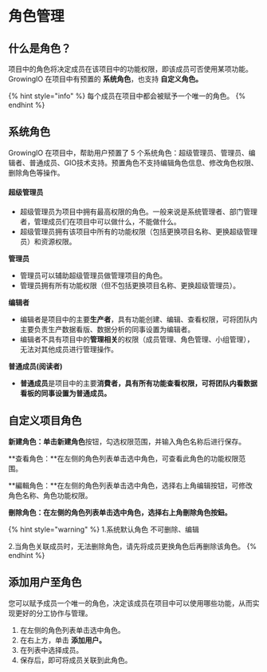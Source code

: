 # 角色管理

## 什么**是角色？**

项目中的角色将决定成员在该项目中的功能权限，即该成员可否使用某项功能。GrowingIO 在项目中有预置的 **系统角色**，也支持 **自定义角色。**

{% hint style="info" %}
每个成员在项目中都会被赋予一个唯一的角色。
{% endhint %}

## **系统角色**

GrowingIO 在项目中，帮助用户预置了 5 个系统角色：超级管理员、管理员、编辑者、普通成员、GIO技术支持。预置角色不支持编辑角色信息、修改角色权限、删除角色等操作。

#### **超级管理员**

* 超级管理员为项目中拥有最高权限的角色。一般来说是系统管理者、部门管理者，管理成员们在项目中可以做什么，不能做什么。
* 超级管理员拥有该项目中所有的功能权限（包括更换项目名称、更换超级管理员）和资源权限。

**管理员**

* 管理员可以辅助超级管理员做管理项目的角色。
* 管理员拥有所有功能权限（但不包括更换项目名称、更换超级管理员）。

**编辑者**

* 编辑者是项目中的主要**生产者**，具有功能创建、编辑、查看权限，可将团队内主要负责生产数据看版、数据分析的同事设置为编辑者。 
* 编辑者不具有项目中的**管理相关**的权限（成员管理、角色管理、小组管理），无法对其他成员进行管理操作。

**普通成员\(阅读者\)** 

* **普通成员**是项目中的主要**消費者，具有所有功能查看权限，**可将团队内看数据看板的同事设置为**普通成员。**

## **自定义项目角色**

**新建角色：**单击**新建角色**按钮，勾选权限范围，并输入角色名称后进行保存。

**查看角色：**在左侧的角色列表单击选中角色，可查看此角色的功能权限范围。

**編輯角色：**在左侧的角色列表单击选中角色，选择右上角编辑按钮，可修改角色名称、角色功能权限。

**刪除角色：**在左侧的角色列表单击选中角色**，**选择右上角刪除角色按鈕**。**  

{% hint style="warning" %}
1.系统默认角色 不可删除、编辑

2.当角色关联成员时，无法删除角色，请先将成员更换角色后再删除该角色。
{% endhint %}

## 添加用户至角色 

您可以赋予成员一个唯一的角色，决定该成员在项目中可以使用哪些功能，从而实现更好的分工协作与管理。

1. 在左侧的角色列表单击选中角色。
2. 在右上方，单击 **添加用户。**
3. 在列表中选择成员。
4. 保存后，即可将成员关联到此角色。

